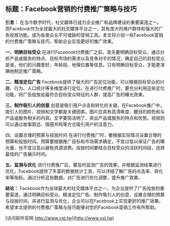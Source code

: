 ## **标题：Facebook营销的付费推广策略与技巧**

**引言：**
在当今数字时代，社交媒体已成为企业推广和品牌建设的重要渠道之一。而Facebook作为全球最大的社交媒体平台之一，具有庞大的用户群体和强大的广告投放功能，成为各类企业不可或缺的营销工具。本文将介绍一些Facebook营销的付费推广策略与技巧，帮助企业实现更好的推广效果。

**一、明确目标受众**
在进行Facebook付费推广之前，首先要明确目标受众。通过分析产品或服务的特点、目标市场的需求以及竞争对手的情况，确定自己的目标受众是谁，他们的兴趣爱好、年龄段、地理位置等信息。只有明确目标受众，才能更准确地制定推广策略。

**二、精准定位广告**
Facebook提供了强大的广告定位功能，可以根据目标受众的兴趣、行为、人口统计等多维度进行定位。在进行付费推广时，要充分利用这些定位功能，将广告投放给最符合目标受众特征的人群，提高广告的曝光效果。

**三、制作吸引人的创意**
创意是吸引用户点击和转化的关键。在Facebook推广中，吸引人的图片、视频和文字都是关键因素。图片应具有高清晰度、醒目的颜色和与产品或服务相关的内容。文字要简洁明了，突出产品或服务的特点和优势。视频则可以通过故事叙述、情感共鸣等方式吸引用户的注意力。

四、设置合理的预算与投放时间
在进行付费推广时，要根据实际情况设置合理的预算和投放时间。预算要根据推广目标和市场需求确定，不宜过低以保证广告的曝光量，也不宜过高以避免资源浪费。投放时间要结合目标受众的活跃时间段，选择最佳的广告展示时间。

**五、监测与优化**
进行付费推广后，要及时监测广告的效果，并根据监测结果进行优化。Facebook提供了丰富的数据统计工具，可以详细了解广告的点击率、转化率等指标。通过分析这些数据，对广告进行优化调整，提升推广效果。

**结论：**
Facebook作为全球最大的社交媒体平台之一，为企业提供了广告投放的重要渠道。通过明确目标受众、精准定位广告、制作吸引人的创意、设置合理的预算与投放时间，并进行监测与优化，企业可以在Facebook上实现更好的推广效果。希望本文提供的付费推广策略与技巧能够对您的Facebook营销工作有所帮助。


[访问软件官网 http://www.vst.tw](http://www.vst.tw)
